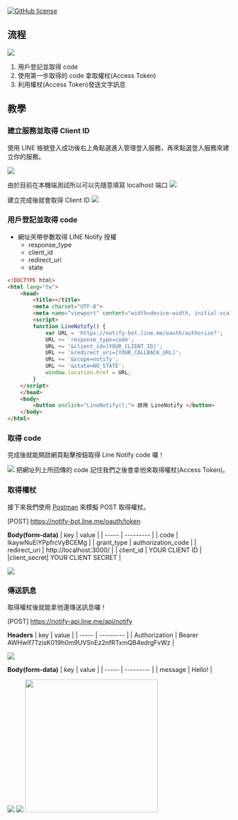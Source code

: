 [![GitHub license](https://img.shields.io/badge/license-MIT-blue.svg)](https://github.com/1010code/LINE-Notify-tutorial/blob/master/LICENSE)


## 流程
![](/screenshot/img01.png)

1. 用戶登記並取得 code
2. 使用第一步取得的 code 拿取權杖(Access Token)
3. 利用權杖(Access Token)發送文字訊息


## 教學
### 建立服務並取得 Client ID
使用 LINE 帳號登入成功後右上角點選進入管理登入服務，再來點選登入服務來建立你的服務。

<img src="screenshot/img02.png">

由於目前在本機端測試所以可以先隨意填寫 localhost 端口
<img src="screenshot/img03.png">

建立完成後就會取得 Client ID
<img src="screenshot/img04.png">

### 用戶登記並取得 code
- 網址夾帶參數取得 LINE Notify 授權
  - response_type
  - client_id
  - redirect_uri
  - state

```html
<!DOCTYPE html>
<html lang="tw">
    <head>
        <title></title>
        <meta charset="UTF-8">
        <meta name="viewport" content="width=device-width, initial-scale=1">
        <script>
        function LineNotify() {
            var URL = 'https://notify-bot.line.me/oauth/authorize?';
            URL += 'response_type=code';
            URL += '&client_id=[YOUR_CLIENT_ID]';
            URL += '&redirect_uri=[YOUR_CALLBACK_URL]';
            URL += '&scope=notify';
            URL += '&state=NO_STATE';
            window.location.href = URL;
        }
    </script>
    </head>
    <body>
        <button onclick="LineNotify();"> 啟用 LineNotify </button>
    </body>
</html>
```

### 取得 code
完成後就能開啟網頁點擊按鈕取得 Line Notify code 囉！

<img src="screenshot/img05.png">
把網址列上所回傳的 code 記住我們之後會拿他來取得權杖(Access Token)。 


### 取得權杖
接下來我們使用 [Postman](https://chrome.google.com/webstore/detail/postman/fhbjgbiflinjbdggehcddcbncdddomop?hl=zh-TW) 來模擬 POST 取得權杖。

[POST] https://notify-bot.line.me/oauth/token

**Body(form-data)**
|  key  |   value   |
| ----- | --------- |
| code |  lkaywNuEiYPpfrcVyBCEMg |
| grant_type | authorization_code |
| redirect_uri | http://localhost:3000/ |
| client_id | YOUR CLIENT ID |
|client_secret| YOUR CLIENT SECRET |

<img src="screenshot/img06.png">


### 傳送訊息
取得權杖後就能拿他還傳送訊息囉！

[POST] https://notify-api.line.me/api/notify

**Headers**
|  key  |   value   |
| ----- | --------- |
| Authorization |  Bearer AWHwIf7TzisK019h0m9UVSnEz2nfRTxmQB4edrgFvWz |

<img src="screenshot/img07.png">

**Body(form-data)**
|  key  |   value   |
| ----- | --------- |
| message |  Hello! |

<img src="screenshot/img08.png">

<img src="screenshot/img09.png">

<img src="screenshot/img10.png" width="300">
